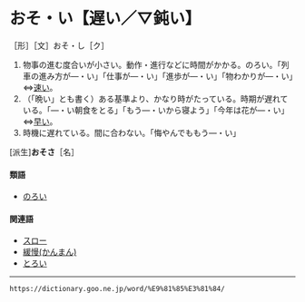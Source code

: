 # おそ・い【遅い／▽鈍い】

［形］［文］おそ・し［ク］

1. 物事の進む度合いが小さい。動作・進行などに時間がかかる。のろい。「列車の進み方が―・い」「仕事が―・い」「進歩が―・い」「物わかりが―・い」⇔[速い](https://dictionary.goo.ne.jp/word/%E6%97%A9%E3%81%84/#jn-179400)。
2. （「晩い」とも書く）ある基準より、かなり時がたっている。時期が遅れている。「―・い朝食をとる」「もう―・いから寝よう」「今年は花が―・い」⇔[早い](https://dictionary.goo.ne.jp/word/%E6%97%A9%E3%81%84/#jn-179400)。
3. 時機に遅れている。間に合わない。「悔やんでももう―・い」
    

\[派生\]**おそさ**［名］

#### 類語

-   [のろい](https://dictionary.goo.ne.jp/word/%E9%88%8D%E3%81%84_%28%E3%81%AE%E3%82%8D%E3%81%84%29/#jn-172694)

#### 関連語

-   [スロー](https://dictionary.goo.ne.jp/word/%E3%82%B9%E3%83%AD%E3%83%BC/#jn-120607)
-   [緩慢(かんまん)](https://dictionary.goo.ne.jp/word/%E7%B7%A9%E6%85%A2/#jn-49750)
-   [とろい](https://dictionary.goo.ne.jp/word/%E3%81%A8%E3%82%8D%E3%81%84/#jn-161735)

---
`https://dictionary.goo.ne.jp/word/%E9%81%85%E3%81%84/`